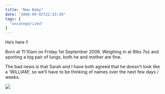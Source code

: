 ```yaml
---
title: "New Baby"
date: "2006-09-02T22:33:39"
tags: [
  "uncategorized"
]
---
```

He’s here !!

Born at 11:10am on Friday 1st September 2006. Weighing in at 8lbs 7oz and sporting a big pair of lungs, both he and mother are fine.

The bad news is that Sarah and I have both agreed that he doesn’t look like a ‘WILLIAM’, so we’ll have to be thinking of names over the next few days / weeks.

![](IMG_1963.JPG)